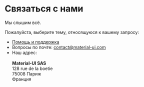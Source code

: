 # Связаться с нами

<p class="description">Мы слышим всё.</p>

Пожалуйста, выберите тему, относящуюся к вашему запросу:

- [Помощь и поддержка](/getting-started/support/)
- Вопросы по почте: [contact@material-ui.com](mailto:contact@material-ui.com)
- Наш адрес:<br /><br /> **Material-UI SAS**<br /> 128 rue de la boetie<br /> 75008 Париж<br /> Франция
